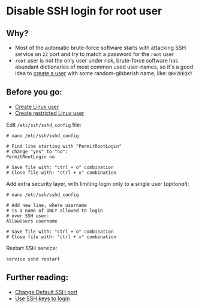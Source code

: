 # Disable SSH login for root user

## Why?

- Most of the automatic brute-force software starts with attacking SSH service on `22` port and try to match a password for the `root` user
- `root` user is not the only user under risk, brute-force software has abundant dictionaries of most common used user-names, so it's a good idea to  [create a user](https://github.com/VeliovGroup/ostrio/blob/master/tutorials/linux/users/create-user.md) with some random-gibberish name, like: `QBHZEEQXT`

## Before you go:

- [Create Linux user](https://github.com/VeliovGroup/ostrio/blob/master/tutorials/linux/users/create-user.md)
- [Create restricted Linux user](https://github.com/VeliovGroup/ostrio/blob/master/tutorials/linux/users/rbash.md)

Edit `/etc/ssh/sshd_config` file:

```shell
# nano /etc/ssh/sshd_config

# Find line starting with "PermitRootLogin"
# change "yes" to "no":
PermitRootLogin no

# Save file with: "ctrl + o" combination
# Close file with: "ctrl + x" combination
```

Add extra security layer, with limiting login only to a single user (*optional*):

```shell
# nano /etc/ssh/sshd_config

# Add new line, where username
# is a name of ONLY allowed to login
# over SSH user:
AllowUsers username

# Save file with: "ctrl + o" combination
# Close file with: "ctrl + x" combination
```

Restart SSH service:

```shell
service sshd restart
```

## Further reading:

- [Change Default SSH port](https://github.com/VeliovGroup/ostrio/blob/master/tutorials/linux/security/change-ssh-port.md)
- [Use SSH keys to login](https://github.com/VeliovGroup/ostrio/blob/master/tutorials/linux/security/use-ssh-keys.md)
